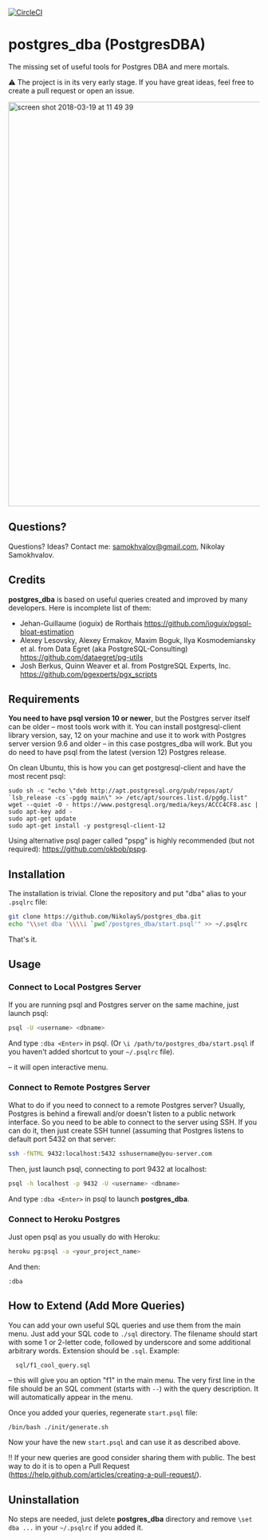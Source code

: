 [![CircleCI](https://circleci.com/gh/NikolayS/postgres_dba.svg?style=svg)](https://circleci.com/gh/NikolayS/postgres_dba)
# postgres_dba (PostgresDBA)

The missing set of useful tools for Postgres DBA and mere mortals.

:warning: The project is in its very early stage. If you have great ideas, feel free to create a pull request or open an issue.

<img width="810" alt="screen shot 2018-03-19 at 11 49 39" src="https://user-images.githubusercontent.com/1345402/37615952-b77a5bf6-2b6b-11e8-9843-e0716a3eb880.png">

## Questions?

Questions? Ideas? Contact me: samokhvalov@gmail.com, Nikolay Samokhvalov.

## Credits

**postgres_dba** is based on useful queries created and improved by many developers. Here is incomplete list of them:
 * Jehan-Guillaume (ioguix) de Rorthais https://github.com/ioguix/pgsql-bloat-estimation
 * Alexey Lesovsky, Alexey Ermakov, Maxim Boguk, Ilya Kosmodemiansky et al. from Data Egret (aka PostgreSQL-Consulting) https://github.com/dataegret/pg-utils
 * Josh Berkus, Quinn Weaver et al. from PostgreSQL Experts, Inc. https://github.com/pgexperts/pgx_scripts

## Requirements

**You need to have psql version 10 or newer**, but the Postgres server itself can be older – most tools work with it.
You can install postgresql-client library version, say, 12 on your machine and use it to work with Postgres server version 9.6 and older – in this case postgres_dba will work. But you do need to have psql from the latest (version 12) Postgres release.

On clean Ubuntu, this is how you can get postgresql-client and have the most recent psql:
```
sudo sh -c "echo \"deb http://apt.postgresql.org/pub/repos/apt/ `lsb_release -cs`-pgdg main\" >> /etc/apt/sources.list.d/pgdg.list"
wget --quiet -O - https://www.postgresql.org/media/keys/ACCC4CF8.asc | sudo apt-key add -
sudo apt-get update
sudo apt-get install -y postgresql-client-12
```

Using alternative psql pager called "pspg" is highly recommended (but not required): https://github.com/okbob/pspg.

## Installation
The installation is trivial. Clone the repository and put "dba" alias to your `.psqlrc` file:
```bash
git clone https://github.com/NikolayS/postgres_dba.git
echo "\\set dba '\\\\i `pwd`/postgres_dba/start.psql'" >> ~/.psqlrc
```

That's it.

## Usage

### Connect to Local Postgres Server
If you are running psql and Postgres server on the same machine, just launch psql:
```bash
psql -U <username> <dbname>
```

And type `:dba <Enter>` in psql. (Or `\i /path/to/postgres_dba/start.psql` if you haven't added shortcut to your `~/.psqlrc` file).

– it will open interactive menu.

### Connect to Remote Postgres Server
What to do if you need to connect to a remote Postgres server? Usually, Postgres is behind a firewall and/or doesn't listen to a public network interface. So you need to be able to connect to the server using SSH. If you can do it, then just create SSH tunnel (assuming that Postgres listens to default port 5432 on that server:

```bash
ssh -fNTML 9432:localhost:5432 sshusername@you-server.com
```

Then, just launch psql, connecting to port 9432 at localhost:
```bash
psql -h localhost -p 9432 -U <username> <dbname>
```

And type `:dba <Enter>` in psql to launch **postgres_dba**.

### Connect to Heroku Postgres
Just open psql as you usually do with Heroku:
```bash
heroku pg:psql -a <your_project_name>
```

And then:
```
:dba
```

## How to Extend (Add More Queries)
You can add your own useful SQL queries and use them from the main menu. Just add your SQL code to `./sql` directory. The filename should start with some 1 or 2-letter code, followed by underscore and some additional arbitrary words. Extension should be `.sql`. Example:
```
  sql/f1_cool_query.sql
```
– this will give you an option "f1" in the main menu. The very first line in the file should be an SQL comment (starts with `--`) with the query description. It will automatically appear in the menu.

Once you added your queries, regenerate `start.psql` file:
```bash
/bin/bash ./init/generate.sh
```

Now your have the new `start.psql` and can use it as described above.

‼️ If your new queries are good consider sharing them with public. The best way to do it is to open a Pull Request (https://help.github.com/articles/creating-a-pull-request/).

## Uninstallation
No steps are needed, just delete **postgres_dba** directory and remove `\set dba ...` in your `~/.psqlrc` if you added it.
